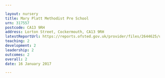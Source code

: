 ```yaml
---

layout: nursery
title: Mary Platt Methodist Pre School
urn: 317557
postcode: CA13 9RH
address: Lorton Street, Cockermouth, CA13 9RH
latestReportUrl: https://reports.ofsted.gov.uk/provider/files/2644625/urn/317557.pdf
teaching: 2
development: 2
leadership: 2
outcomes: 2
overall: 2
date: 16 January 2017

---
```

